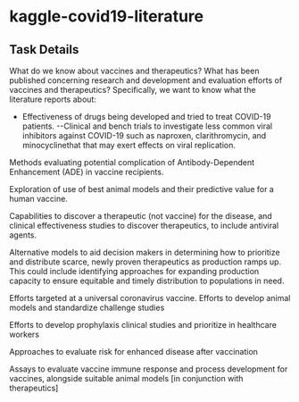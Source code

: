 # kaggle-covid19-literature
## Task Details
What do we know about vaccines and therapeutics? What has been published concerning research and development and evaluation efforts of vaccines and therapeutics?
Specifically, we want to know what the literature reports about:

- Effectiveness of drugs being developed and tried to treat COVID-19 patients.
--Clinical and bench trials to investigate less common viral inhibitors against COVID-19 such as naproxen, clarithromycin, and minocyclinethat that may exert effects on viral replication.

Methods evaluating potential complication of Antibody-Dependent Enhancement (ADE) in vaccine recipients.

Exploration of use of best animal models and their predictive value for a human vaccine.

Capabilities to discover a therapeutic (not vaccine) for the disease, and clinical effectiveness studies to discover therapeutics, to include antiviral agents.

Alternative models to aid decision makers in determining how to prioritize and distribute scarce, newly proven therapeutics as production ramps up. This could include identifying approaches for expanding production capacity to ensure equitable and timely distribution to populations in need.

Efforts targeted at a universal coronavirus vaccine.
Efforts to develop animal models and standardize challenge studies

Efforts to develop prophylaxis clinical studies and prioritize in healthcare workers

Approaches to evaluate risk for enhanced disease after vaccination

Assays to evaluate vaccine immune response and process development for vaccines, alongside suitable animal models [in conjunction with therapeutics]
